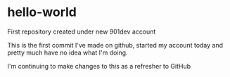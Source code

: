 # hello-world
First repository created under new 901dev account

This is the first commit I've made on github, started my account today
and pretty much have no idea what I'm doing.

I'm continuing to make changes to this as a refresher to GitHub
